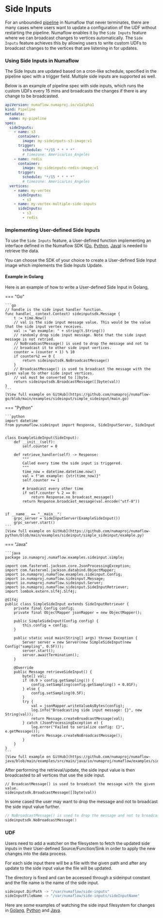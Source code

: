 # Side Inputs

For an unbounded [pipeline](../../core-concepts/pipeline.md) in Numaflow that never terminates, there are many cases where users want to update a configuration of the UDF without restarting the pipeline. Numaflow enables it by the `Side Inputs` feature where we can broadcast changes to vertices automatically.
The `Side Inputs` feature achieves this by allowing users to write custom UDFs to broadcast changes to the vertices that are listening in for updates.

### Using Side Inputs in Numaflow

The Side Inputs are updated based on a cron-like schedule,
specified in the pipeline spec with a trigger field.
Multiple side inputs are supported as well.

Below is an example of pipeline spec with side inputs, which runs the custom UDFs every 15 mins and broadcasts the changes if there is any change to be broadcasted.

```yaml
apiVersion: numaflow.numaproj.io/v1alpha1
kind: Pipeline
metadata:
  name: my-pipeline
spec:
  sideInputs:
    - name: s3
      container:
        image: my-sideinputs-s3-image:v1
      trigger:
        schedule: "*/15 * * * *"
        # timezone: America/Los_Angeles
    - name: redis
      container:
        image: my-sideinputs-redis-image:v1
      trigger:
        schedule: "*/15 * * * *"
        # timezone: America/Los_Angeles
  vertices:
    - name: my-vertex
      sideInputs:
        - s3
    - name: my-vertex-multiple-side-inputs
      sideInputs:
        - s3
        - redis
```

### Implementing User-defined Side Inputs

To use the `Side Inputs` feature, a User-defined function implementing an interface defined in the Numaflow SDK
([Go](https://github.com/numaproj/numaflow-go/blob/main/pkg/sideinput/),
[Python](https://github.com/numaproj/numaflow-python/blob/main/pynumaflow/sideinput/),
[Java](https://github.com/numaproj/numaflow-java/tree/main/src/main/java/io/numaproj/numaflow/sideinput))
is needed to retrieve the data.

You can choose the SDK of your choice to create a
User-defined Side Input image which implements the
Side Inputs Update.

#### Example in Golang

Here is an example of how to write a User-defined Side Input in Golang,

=== "Go"

    ```go
    // handle is the side input handler function.
    func handle(_ context.Context) sideinputsdk.Message {
        t := time.Now()
        // val is the side input message value. This would be the value that the side input vertex receives.
        val := "an example: " + string(t.String())
        // randomly drop side input message. Note that the side input message is not retried.
        // NoBroadcastMessage() is used to drop the message and not to
        // broadcast it to other side input vertices.
        counter = (counter + 1) % 10
        if counter%2 == 0 {
            return sideinputsdk.NoBroadcastMessage()
        }
        // BroadcastMessage() is used to broadcast the message with the given value to other side input vertices.
        // val must be converted to []byte.
        return sideinputsdk.BroadcastMessage([]byte(val))
    }
    ```
    [View full example on GitHub](https://github.com/numaproj/numaflow-go/blob/main/examples/sideinput/simple_sideinput/main.go)

=== "Python"

    ```python
    import datetime
    from pynumaflow.sideinput import Response, SideInputServer, SideInput


    class ExampleSideInput(SideInput):
        def __init__(self):
            self.counter = 0

        def retrieve_handler(self) -> Response:
            """
            Called every time the side input is triggered.
            """
            time_now = datetime.datetime.now()
            val = f"an example: {str(time_now)}"
            self.counter += 1

            # broadcast every other time
            if self.counter % 2 == 0:
                return Response.no_broadcast_message()
            return Response.broadcast_message(val.encode("utf-8"))


    if __name__ == "__main__":
        grpc_server = SideInputServer(ExampleSideInput())
        grpc_server.start()
    ```
    [View full example on GitHub](https://github.com/numaproj/numaflow-python/blob/main/examples/sideinput/simple_sideinput/example.py)

=== "Java"

    ```java
    package io.numaproj.numaflow.examples.sideinput.simple;

    import com.fasterxml.jackson.core.JsonProcessingException;
    import com.fasterxml.jackson.databind.ObjectMapper;
    import io.numaproj.numaflow.examples.sideinput.Config;
    import io.numaproj.numaflow.sideinput.Message;
    import io.numaproj.numaflow.sideinput.Server;
    import io.numaproj.numaflow.sideinput.SideInputRetriever;
    import lombok.extern.slf4j.Slf4j;

    @Slf4j
    public class SimpleSideInput extends SideInputRetriever {
        private final Config config;
        private final ObjectMapper jsonMapper = new ObjectMapper();

        public SimpleSideInput(Config config) {
            this.config = config;
        }

        public static void main(String[] args) throws Exception {
            Server server = new Server(new SimpleSideInput(new Config("sampling", 0.5F)));
            server.start();
            server.awaitTermination();
        }

        @Override
        public Message retrieveSideInput() {
            byte[] val;
            if (0.9 > config.getSampling()) {
                config.setSampling(config.getSampling() + 0.01F);
            } else {
                config.setSampling(0.5F);
            }
            try {
                val = jsonMapper.writeValueAsBytes(config);
                log.info("Broadcasting side input message: {}", new String(val));
                return Message.createBroadcastMessage(val);
            } catch (JsonProcessingException e) {
                log.error("Failed to serialize config: {}", e.getMessage());
                return Message.createNoBroadcastMessage();
            }
        }
    }
    ```
    [View full example on GitHub](https://github.com/numaproj/numaflow-java/blob/main/examples/src/main/java/io/numaproj/numaflow/examples/sideinput/simple/SimpleSideInput.java)

After performing the retrieval/update, the side input value is then broadcasted to all vertices that use the side input.

```golang
// BroadcastMessage() is used to broadcast the message with the given value.
sideinputsdk.BroadcastMessage([]byte(val))
```

In some cased the user may want to drop the message and not to broadcast the side input value further.

```go
// NoBroadcastMessage() is used to drop the message and not to broadcast it further
sideinputsdk.NoBroadcastMessage()
```

### UDF

Users need to add a watcher on the filesystem to fetch the
updated side inputs in their User-defined Source/Function/Sink
in order to apply the new changes into the data process.

For each side input there will be a file with the given path and after any update to the side input value the file will be updated.

The directory is fixed and can be accessed through a sideinput constant and the file name is the name of the side input.

```go
sideinput.DirPath -> "/var/numaflow/side-inputs"
sideInputFileName -> "/var/numaflow/side-inputs/sideInputName"
```

Here are some examples of watching the side input filesystem for changes in
[Golang](https://github.com/numaproj/numaflow-go/blob/main/examples/sideinput/simple_sideinput/udf/main.go),
[Python](https://github.com/numaproj/numaflow-python/blob/main/examples/sideinput/simple_sideinput/udf/example.py) and
[Java](https://github.com/numaproj/numaflow-java/tree/main/examples/src/main/java/io/numaproj/numaflow/examples/sideinput/udf).